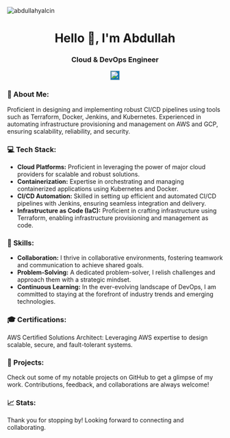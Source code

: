<p align="left"> <img src="https://komarev.com/ghpvc/?username=abdullahyalcin&label=Visitors&color=7f00ff&style=flat" alt="abdullahyalcin" /> </p>
<h1 align="center">Hello 👋, I'm Abdullah</h1>
<h3 align="center">Cloud & DevOps Engineer</h3>

<p align="center">
  <a href="https://www.linkedin.com/in/abdullahyalcin/" target="_blank">
    <img src="https://cdn.jsdelivr.net/npm/simple-icons@3/icons/linkedin.svg"
      alt="linkedin" title="Connect with me on LinkedIn" style="background-color: #0077B5;" width="22px" />
  </a>
</p>

### 🚀 About Me:

Proficient in designing and implementing robust CI/CD pipelines using tools such as Terraform, Docker, Jenkins, and Kubernetes. Experienced in automating infrastructure provisioning and management on AWS and GCP, ensuring scalability, reliability, and security.

### 💻 Tech Stack:

- **Cloud Platforms:** Proficient in leveraging the power of major cloud providers for scalable and robust solutions.
- **Containerization:** Expertise in orchestrating and managing containerized applications using Kubernetes and Docker.
- **CI/CD Automation:** Skilled in setting up efficient and automated CI/CD pipelines with Jenkins, ensuring seamless integration and delivery.
- **Infrastructure as Code (IaC):** Proficient in crafting infrastructure using Terraform, enabling infrastructure provisioning and management as code.

### 🔧 Skills:

- **Collaboration:** I thrive in collaborative environments, fostering teamwork and communication to achieve shared goals.
- **Problem-Solving:** A dedicated problem-solver, I relish challenges and approach them with a strategic mindset.
- **Continuous Learning:** In the ever-evolving landscape of DevOps, I am committed to staying at the forefront of industry trends and emerging technologies.

### 🎓 Certifications:

AWS Certified Solutions Architect: Leveraging AWS expertise to design scalable, secure, and fault-tolerant systems.

### 🚀 Projects:

Check out some of my notable projects on GitHub to get a glimpse of my work. Contributions, feedback, and collaborations are always welcome!

### 📈 Stats:

Thank you for stopping by! Looking forward to connecting and collaborating.
